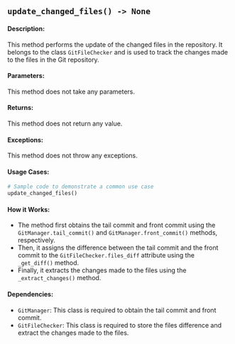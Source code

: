 ## `update_changed_files() -> None`

#### Description:
This method performs the update of the changed files in the repository. It belongs to the class `GitFileChecker` and is used to track the changes made to the files in the Git repository.

#### Parameters:
This method does not take any parameters.

#### Returns:
This method does not return any value.

#### Exceptions:
This method does not throw any exceptions.

#### Usage Cases:

```python
# Sample code to demonstrate a common use case
update_changed_files()
```

#### How it Works:
- The method first obtains the tail commit and front commit using the `GitManager.tail_commit()` and `GitManager.front_commit()` methods, respectively.
- Then, it assigns the difference between the tail commit and the front commit to the `GitFileChecker.files_diff` attribute using the `_get_diff()` method.
- Finally, it extracts the changes made to the files using the `_extract_changes()` method.

#### Dependencies:
- `GitManager`: This class is required to obtain the tail commit and front commit.
- `GitFileChecker`: This class is required to store the files difference and extract the changes made to the files.